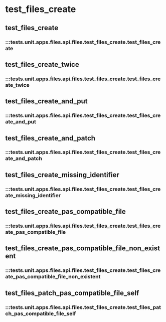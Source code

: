 # test_files_create

## test_files_create

### :::tests.unit.apps.files.api.files.test_files_create.test_files_create

## test_files_create_twice

### :::tests.unit.apps.files.api.files.test_files_create.test_files_create_twice

## test_files_create_and_put

### :::tests.unit.apps.files.api.files.test_files_create.test_files_create_and_put

## test_files_create_and_patch

### :::tests.unit.apps.files.api.files.test_files_create.test_files_create_and_patch

## test_files_create_missing_identifier

### :::tests.unit.apps.files.api.files.test_files_create.test_files_create_missing_identifier

## test_files_create_pas_compatible_file

### :::tests.unit.apps.files.api.files.test_files_create.test_files_create_pas_compatible_file

## test_files_create_pas_compatible_file_non_existent

### :::tests.unit.apps.files.api.files.test_files_create.test_files_create_pas_compatible_file_non_existent

## test_files_patch_pas_compatible_file_self

### :::tests.unit.apps.files.api.files.test_files_create.test_files_patch_pas_compatible_file_self

